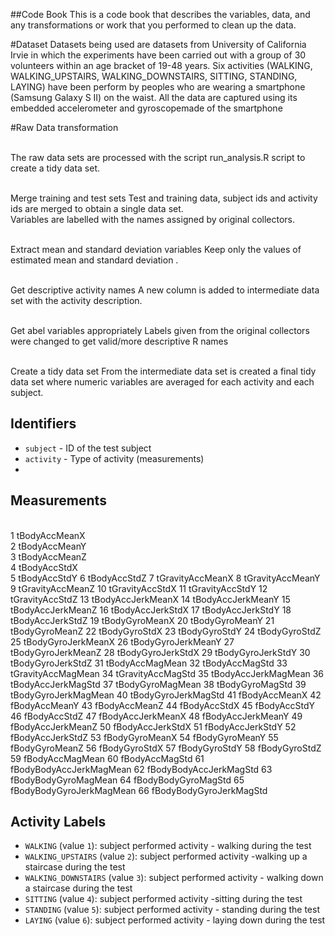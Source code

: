 ##Code Book
This is a code book that describes the variables, data, and any transformations or work that you performed to clean up the data.

#Dataset
Datasets being used are datasets from University of California Irvie in which the experiments have been carried out with a group of 30 volunteers within an age bracket of 19-48 years.  Six activities (WALKING, WALKING_UPSTAIRS, WALKING_DOWNSTAIRS, SITTING, STANDING, LAYING) have been perform by peoples who are wearing a smartphone (Samsung Galaxy S II) on the waist. All the data are captured using its embedded accelerometer and gyroscopemade of the smartphone 

#Raw Data transformation

<br /> The raw data sets are processed with the script run_analysis.R script to create a tidy data set.

<br />Merge training and test sets Test and training data, subject ids and activity ids are merged to obtain a single data set. <br />Variables are labelled with the names assigned by original collectors.

<br />Extract mean and standard deviation variables Keep only the values of estimated mean and standard deviation .

<br />Get descriptive activity names A new column is added to intermediate data set with the activity description.

<br />Get abel variables appropriately Labels given from the original collectors were changed to get valid/more descriptive R names

<br />Create a tidy data set From the intermediate data set is created a final tidy data set where numeric variables are averaged for each activity and each subject.

## Identifiers

* `subject` - ID of the test subject
* `activity` - Type of activity (measurements)
* 

## Measurements

<br>1	tBodyAccMeanX
<br>2	tBodyAccMeanY
<br>3	tBodyAccMeanZ
<br>4	tBodyAccStdX
<br>5	tBodyAccStdY
6	tBodyAccStdZ
7	tGravityAccMeanX
8	tGravityAccMeanY
9	tGravityAccMeanZ
10	tGravityAccStdX
11	tGravityAccStdY
12	tGravityAccStdZ
13	tBodyAccJerkMeanX
14	tBodyAccJerkMeanY
15	tBodyAccJerkMeanZ
16	tBodyAccJerkStdX
17	tBodyAccJerkStdY
18	tBodyAccJerkStdZ
19	tBodyGyroMeanX
20	tBodyGyroMeanY
21	tBodyGyroMeanZ
22	tBodyGyroStdX
23	tBodyGyroStdY
24	tBodyGyroStdZ
25	tBodyGyroJerkMeanX
26	tBodyGyroJerkMeanY
27	tBodyGyroJerkMeanZ
28	tBodyGyroJerkStdX
29	tBodyGyroJerkStdY
30	tBodyGyroJerkStdZ
31	tBodyAccMagMean
32	tBodyAccMagStd
33	tGravityAccMagMean
34	tGravityAccMagStd
35	tBodyAccJerkMagMean
36	tBodyAccJerkMagStd
37	tBodyGyroMagMean
38	tBodyGyroMagStd
39	tBodyGyroJerkMagMean
40	tBodyGyroJerkMagStd
41	fBodyAccMeanX
42	fBodyAccMeanY
43	fBodyAccMeanZ
44	fBodyAccStdX
45	fBodyAccStdY
46	fBodyAccStdZ
47	fBodyAccJerkMeanX
48	fBodyAccJerkMeanY
49	fBodyAccJerkMeanZ
50	fBodyAccJerkStdX
51	fBodyAccJerkStdY
52	fBodyAccJerkStdZ
53	fBodyGyroMeanX
54	fBodyGyroMeanY
55	fBodyGyroMeanZ
56	fBodyGyroStdX
57	fBodyGyroStdY
58	fBodyGyroStdZ
59	fBodyAccMagMean
60	fBodyAccMagStd
61	fBodyBodyAccJerkMagMean
62	fBodyBodyAccJerkMagStd
63	fBodyBodyGyroMagMean
64	fBodyBodyGyroMagStd
65	fBodyBodyGyroJerkMagMean
66	fBodyBodyGyroJerkMagStd

## Activity Labels

* `WALKING` (value `1`): subject performed activity - walking during the test
* `WALKING_UPSTAIRS` (value `2`): subject performed activity -walking up a staircase during the test
* `WALKING_DOWNSTAIRS` (value `3`): subject performed activity - walking down a staircase during the test
* `SITTING` (value `4`): subject performed activity -sitting during the test
* `STANDING` (value `5`): subject performed activity - standing during the test
* `LAYING` (value `6`): subject performed activity - laying down during the test
